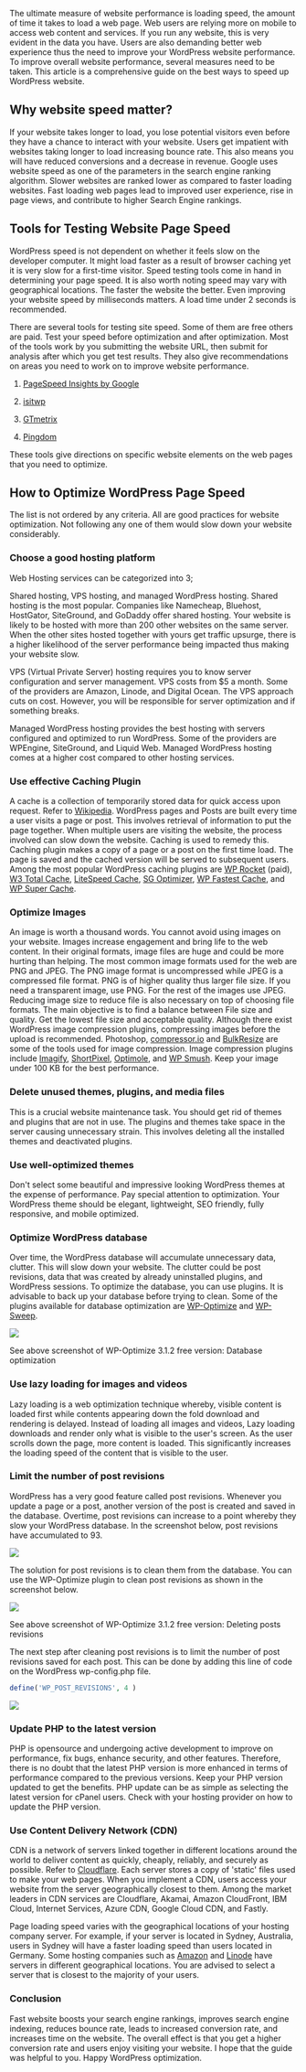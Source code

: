 The ultimate measure of website performance is loading speed, the amount
of time it takes to load a web page. Web users are relying more on
mobile to access web content and services. If you run any website, this
is very evident in the data you have. Users are also demanding better
web experience thus the need to improve your WordPress website
performance. To improve overall website performance, several measures
need to be taken. This article is a comprehensive guide on the best ways
to speed up WordPress website.

## Why website speed matter?

If your website takes longer to load, you lose potential visitors even
before they have a chance to interact with your website. Users get
impatient with websites taking longer to load increasing bounce rate.
This also means you will have reduced conversions and a decrease in
revenue. Google uses website speed as one of the parameters in the
search engine ranking algorithm. Slower websites are ranked lower as
compared to faster loading websites. Fast loading web pages lead to
improved user experience, rise in page views, and contribute to higher
Search Engine rankings.

## Tools for Testing Website Page Speed

WordPress speed is not dependent on whether it feels slow on the
developer computer. It might load faster as a result of browser caching
yet it is very slow for a first-time visitor. Speed testing tools come
in hand in determining your page speed. It is also worth noting speed
may vary with geographical locations. The faster the website the better.
Even improving your website speed by milliseconds matters. A load time
under 2 seconds is recommended.

There are several tools for testing site speed. Some of them are free
others are paid. Test your speed before optimization and after
optimization. Most of the tools work by you submitting the website URL,
then submit for analysis after which you get test results. They also
give recommendations on areas you need to work on to improve website
performance.

1.  [PageSpeed Insights by
    Google](https://developers.google.com/speed/pagespeed/insights/)

2.  [isitwp](https://www.isitwp.com/free-website-speed-test-tool-for-wordpress/)

3.  [GTmetrix](https://gtmetrix.com/)

4.  [Pingdom](https://tools.pingdom.com/)

These tools give directions on specific website elements on the web
pages that you need to optimize.

## How to Optimize WordPress Page Speed

The list is not ordered by any criteria. All are good practices for
website optimization. Not following any one of them would slow down your
website considerably.

### Choose a good hosting platform

Web Hosting services can be categorized into 3;

Shared hosting, VPS hosting, and managed WordPress hosting. Shared
hosting is the most popular. Companies like Namecheap, Bluehost,
HostGator, SiteGround, and GoDaddy offer shared hosting. Your website is
likely to be hosted with more than 200 other websites on the same
server. When the other sites hosted together with yours get traffic
upsurge, there is a higher likelihood of the server performance being
impacted thus making your website slow.

VPS (Virtual Private Server) hosting requires you to know server
configuration and server management. VPS costs from \$5 a month. Some of
the providers are Amazon, Linode, and Digital Ocean. The VPS approach
cuts on cost. However, you will be responsible for server optimization
and if something breaks.

Managed WordPress hosting provides the best hosting with servers
configured and optimized to run WordPress. Some of the providers are
WPEngine, SiteGround, and Liquid Web. Managed WordPress hosting comes at
a higher cost compared to other hosting services.

### Use effective Caching Plugin

A cache is a collection of temporarily stored data for quick access upon
request. Refer to
[Wikipedia](https://en.wikipedia.org/wiki/Cache_(computing)). WordPress
pages and Posts are built every time a user visits a page or post. This
involves retrieval of information to put the page together. When
multiple users are visiting the website, the process involved can slow
down the website. Caching is used to remedy this. Caching plugin makes a
copy of a page or a post on the first time load. The page is saved and
the cached version will be served to subsequent users. Among the most
popular WordPress caching plugins are [WP Rocket](https://wp-rocket.me/)
(paid), [W3 Total Cache](https://wordpress.org/plugins/w3-total-cache/),
[LiteSpeed Cache](https://wordpress.org/plugins/litespeed-cache/), [SG
Optimizer](https://wordpress.org/plugins/sg-cachepress/), [WP Fastest
Cache](https://wordpress.org/plugins/wp-fastest-cache/), and [WP Super
Cache](https://wordpress.org/plugins/wp-super-cache/).

### Optimize Images

An image is worth a thousand words. You cannot avoid using images on
your website. Images increase engagement and bring life to the web
content. In their original formats, image files are huge and could be
more hurting than helping. The most common image formats used for the
web are PNG and JPEG. The PNG image format is uncompressed while JPEG is
a compressed file format. PNG is of higher quality thus larger file
size. If you need a transparent image, use PNG. For the rest of the
images use JPEG. Reducing image size to reduce file is also necessary on
top of choosing file formats. The main objective is to find a balance
between File size and quality. Get the lowest file size and acceptable
quality. Although there exist WordPress image compression plugins,
compressing images before the upload is recommended. Photoshop,
[compressor.io](https://compressor.io/) and
[BulkResize](https://bulkresizephotos.com/en) are some of the tools used
for image compression. Image compression plugins include
[Imagify](https://imagify.io/wordpress/),
[ShortPixel](https://wordpress.org/plugins/shortpixel-image-optimiser/),
[Optimole](https://wordpress.org/plugins/optimole-wp/), and [WP
Smush](https://wordpress.org/plugins/wp-smushit/). Keep your image under
100 KB for the best performance.

### Delete unused themes, plugins, and media files

This is a crucial website maintenance task. You should get rid of themes
and plugins that are not in use. The plugins and themes take space in
the server causing unnecessary strain. This involves deleting all the
installed themes and deactivated plugins.

### Use well-optimized themes

Don't select some beautiful and impressive looking WordPress themes at
the expense of performance. Pay special attention to optimization. Your
WordPress theme should be elegant, lightweight, SEO friendly, fully
responsive, and mobile optimized.

### Optimize WordPress database

Over time, the WordPress database will accumulate unnecessary data,
clutter. This will slow down your website. The clutter could be post
revisions, data that was created by already uninstalled plugins, and
WordPress sessions. To optimize the database, you can use plugins. It is
advisable to back up your database before trying to clean. Some of the
plugins available for database optimization are
[WP-Optimize](https://wordpress.org/plugins/wp-optimize/) and
[WP-Sweep](https://wordpress.org/plugins/wp-sweep/).

![](wp-optimize-database-optimization.jpeg)

See above screenshot of WP-Optimize 3.1.2 free version: Database
optimization

### Use lazy loading for images and videos

Lazy loading is a web optimization technique whereby, visible content is
loaded first while contents appearing down the fold download and
rendering is delayed. Instead of loading all images and videos, Lazy
loading downloads and render only what is visible to the user's screen.
As the user scrolls down the page, more content is loaded. This
significantly increases the loading speed of the content that is visible
to the user.

### Limit the number of post revisions

WordPress has a very good feature called post revisions. Whenever you
update a page or a post, another version of the post is created and
saved in the database. Overtime, post revisions can increase to a point
whereby they slow your WordPress database. In the screenshot below, post
revisions have accumulated to 93.

![](wordpress-post-revisions-screenshot.jpeg)

The solution for post revisions is to clean them from the database. You
can use the WP-Optimize plugin to clean post revisions as shown in the
screenshot below.

![](wp-optimize-post-revisions-cleanup.jpeg)

See above screenshot of WP-Optimize 3.1.2 free version: Deleting posts
revisions

The next step after cleaning post revisions is to limit the number of
post revisions saved for each post. This can be done by adding this line
of code on the WordPress wp-config.php file.

```php
define('WP_POST_REVISIONS', 4 )
```

![](wp-config.php-edit.jpg)

### Update PHP to the latest version

PHP is opensource and undergoing active development to improve on
performance, fix bugs, enhance security, and other features. Therefore,
there is no doubt that the latest PHP version is more enhanced in terms
of performance compared to the previous versions. Keep your PHP version
updated to get the benefits. PHP update can be as simple as selecting
the latest version for cPanel users. Check with your hosting provider on
how to update the PHP version.

### Use Content Delivery Network (CDN)

CDN is a network of servers linked together in different locations
around the world to deliver content as quickly, cheaply, reliably, and
securely as possible. Refer to
[Cloudflare](https://www.cloudflare.com/learning/cdn/what-is-a-cdn/).
Each server stores a copy of 'static' files used to make your web pages.
When you implement a CDN, users access your website from the server
geographically closest to them. Among the market leaders in CDN services
are Cloudflare, Akamai, Amazon CloudFront, IBM Cloud, Internet Services,
Azure CDN, Google Cloud CDN, and Fastly.

Page loading speed varies with the geographical locations of your
hosting company server. For example, if your server is located in
Sydney, Australia, users in Sydney will have a faster loading speed than
users located in Germany. Some hosting companies such as
[Amazon](https://aws.amazon.com/) and [Linode](http://linode.com/) have
servers in different geographical locations. You are advised to select a
server that is closest to the majority of your users.

### Conclusion

Fast website boosts your search engine rankings, improves search
engine indexing, reduces bounce rate, leads to increased conversion
rate, and increases time on the website. The overall effect is that you
get a higher conversion rate and users enjoy visiting your website. I
hope that the guide was helpful to you. Happy WordPress optimization.
